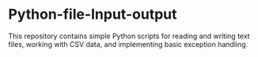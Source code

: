 # Python-file-Input-output
This repository contains simple Python scripts for reading and writing text files, working with CSV data, and implementing basic exception handling.
